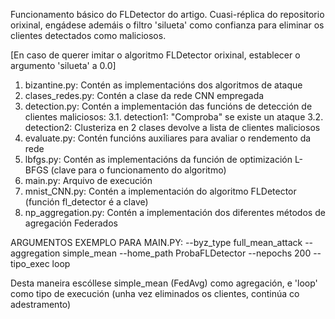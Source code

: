 Funcionamento básico do FLDetector do artigo. Cuasi-réplica do repositorio orixinal, engádese ademáis o filtro 'silueta' como confianza para eliminar os clientes detectados como maliciosos.

[En caso de querer imitar o algoritmo FLDetector orixinal, establecer o argumento 'silueta' a 0.0]

1. bizantine.py: Contén as implementacións dos algoritmos de ataque
2. clases_redes.py: Contén a clase da rede CNN empregada
3. detection.py: Contén a implementación das funcións de detección de clientes maliciosos:
3.1. detection1: "Comproba" se existe un ataque
3.2. detection2: Clusteriza en 2 clases devolve a lista de clientes maliciosos
4. evaluate.py: Contén funcións auxiliares para avaliar o rendemento da rede
5. lbfgs.py: Contén as implementacións da función de optimización L-BFGS (clave para o funcionamento do algoritmo)
6. main.py: Arquivo de execución
7. mnist_CNN.py: Contén a implementación do algoritmo FLDetector (función fl_detector é a clave)
8. np_aggregation.py: Contén a implementación dos diferentes métodos de agregación Federados



ARGUMENTOS EXEMPLO PARA MAIN.PY:
--byz_type full_mean_attack --aggregation simple_mean --home_path ProbaFLDetector --nepochs 200 --tipo_exec loop

Desta maneira escóllese simple_mean (FedAvg) como agregación, e 'loop' como tipo de execución (unha vez eliminados os clientes, continúa co adestramento)